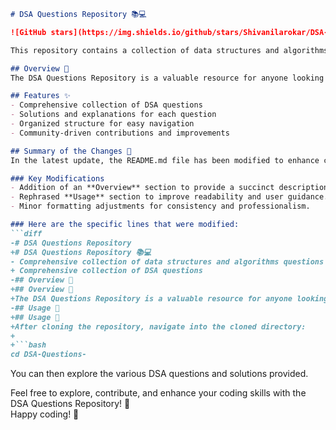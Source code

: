 ```markdown
# DSA Questions Repository 📚💻

![GitHub stars](https://img.shields.io/github/stars/Shivanilarokar/DSA-Questions-?style=social) ![GitHub forks](https://img.shields.io/github/forks/Shivanilarokar/DSA-Questions-?style=social) ![GitHub issues](https://img.shields.io/github/issues/Shivanilarokar/DSA-Questions-)

This repository contains a collection of data structures and algorithms (DSA) questions aimed at enhancing your coding skills through practical challenges and solutions.

## Overview 🌟
The DSA Questions Repository is a valuable resource for anyone looking to improve their understanding of data structures and algorithms through practical questions and solutions.

## Features ✨
- Comprehensive collection of DSA questions
- Solutions and explanations for each question
- Organized structure for easy navigation
- Community-driven contributions and improvements

## Summary of the Changes 🔄
In the latest update, the README.md file has been modified to enhance clarity and provide a better structure. Key changes include:

### Key Modifications
- Addition of an **Overview** section to provide a succinct description of the repository's purpose.
- Rephrased **Usage** section to improve readability and user guidance.
- Minor formatting adjustments for consistency and professionalism.

### Here are the specific lines that were modified:
```diff
-# DSA Questions Repository
+# DSA Questions Repository 📚💻
- Comprehensive collection of data structures and algorithms questions
+ Comprehensive collection of DSA questions
-## Overview 🌟
+## Overview 🌟
+The DSA Questions Repository is a valuable resource for anyone looking to improve their understanding of data structures and algorithms through practical questions and solutions.
-## Usage 📖
+## Usage 📖
+After cloning the repository, navigate into the cloned directory:
+
+```bash
cd DSA-Questions-
```
You can then explore the various DSA questions and solutions provided.

Feel free to explore, contribute, and enhance your coding skills with the DSA Questions Repository! 🚀  
Happy coding! 🎉
```